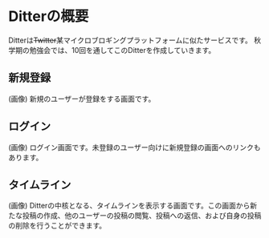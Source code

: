 # Ditterの概要
Ditterは~~Twitter~~某マイクロブロギングプラットフォームに似たサービスです。
秋学期の勉強会では、10回を通してこのDitterを作成していきます。

## 新規登録
(画像)
新規のユーザーが登録をする画面です。

## ログイン
(画像)
ログイン画面です。未登録のユーザー向けに新規登録の画面へのリンクもあります。
## タイムライン
(画像)
Ditterの中核となる、タイムラインを表示する画面です。この画面から新たな投稿の作成、他のユーザーの投稿の閲覧、投稿への返信、および自身の投稿の削除を行うことができます。
